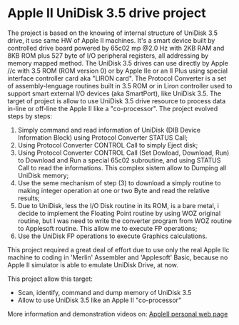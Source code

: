 # Apple II UniDisk 3.5 drive project

The project is based on the knowing of internal structure of UniDisk 3.5 drive, it use same HW of Apple II machines. It's a smart device built by controlled drive board powered by 65c02 mp @2.0 Hz with 2KB RAM and 8KB ROM plus 527 byte of I/O peripheral registers, all addressing by memory mapped method. The UniDisk 3.5 drives can use directly by Apple //c with 3.5 ROM (ROM version 0) or by Apple IIe or an II Plus using special interface controller card aka "LIRON card". The Protocol Converter is a set of assembly-lenguage routines built in 3.5 ROM or in Liron controller used to support smart external I/O devices (aka SmartPort), like UniDisk 3.5. The target of project is allow to use UniDisk 3.5 drive resource to process data in-line or off-line the Apple II like a "co-processor". The project evolved steps by steps:
1) Simply command and read information of UniDisk (DIB Device Information Block) using Protocol Converter STATUS Call; 
2) Using Protocol Converter CONTROL Call to simply Eject disk; 
3) Using Protocol Converter CONTROL Call (Set Dowload, Download, Run) to Download and Run a special 65c02 subroutine, and using STATUS Call to read the informations. This complex sistem allow to Dumping all UniDisk memory; 
4) Use the seme mechanism of step (3) to download a simply routine to making integer operation at one or two Byte and read the relative results; 
5) Due to UniDisk, less the I/O Disk routine in its ROM, is a bare metal, i decide to implement the Floating Point routine by using WOZ original routine, but I was need to write the converter program from WOZ routine to Applesoft routine. This allow me to execute FP operations; 
6) Use the UniDisk FP operations to execute Graphics calculations.

This project required a great deal of effort due to use only the real Apple IIc machine to coding in 'Merlin' Assembler and 'Applesoft' Basic, because no Apple II simulator is able to emulate UniDisk Drive, at now.

This project allow this target:
* Scan, identify, command and dump memory of UniDisk 3.5
* Allow to use UniDisk 3.5 like an Apple II "co-processor"

More information and demonstration videos on: [AppleII personal web page](https://grecoriccardo.it/apple2)
